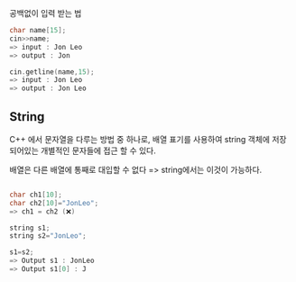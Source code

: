 
공백없이 입력 받는 법
```cpp
char name[15];
cin>>name;
=> input : Jon Leo
=> output : Jon

cin.getline(name,15);
=> input : Jon Leo
=> output : Jon Leo

```


## String

C++ 에서 문자열을 다루는 방법 중 하나로, 배열 표기를 사용하여 string 객체에 저장되어있는 개별적인 문자들에 접근 할 수 있다.

배열은 다른 배열에 통째로 대입할 수 없다
=> string에서는 이것이 가능하다.

```cpp

char ch1[10];
char ch2[10]="JonLeo";
=> ch1 = ch2 (❌)

string s1;
string s2="JonLeo";

s1=s2;
=> Output s1 : JonLeo
=> Output s1[0] : J

```